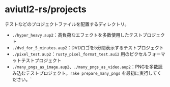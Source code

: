 # aviutl2-rs/projects

テストなどのプロジェクトファイルを配置するディレクトリ。

- `./hyper_heavy.aup2`：高負荷なエフェクトを多数使用したテストプロジェクト
- `./dvd_for_5_minutes.aup2`：DVDロゴを5分間表示するテストプロジェクト
- `./pixel_test.aup2`：`rusty_pixel_format_test.aui2` 用のピクセルフォーマットテストプロジェクト
- `./many_pngs_as_image.aup2`、`./many_pngs_as_video.aup2`：PNGを多数読み込むテストプロジェクト。`rake prepare_many_pngs` を最初に実行してください。`
